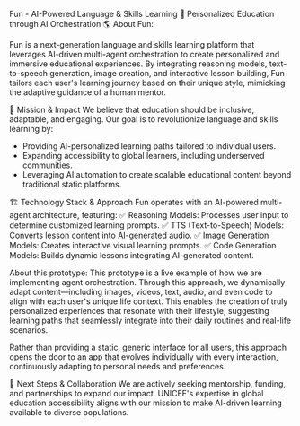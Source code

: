 Fun - AI-Powered Language & Skills Learning
🚀 Personalized Education through AI Orchestration
🌎 About Fun: 

Fun is a next-generation language and skills learning platform that leverages AI-driven multi-agent orchestration to create personalized and immersive educational experiences. 
By integrating reasoning models, text-to-speech generation, image creation, and interactive lesson building, Fun tailors each user's learning journey based 
on their unique style, mimicking the adaptive guidance of a human mentor.

🎯 Mission & Impact
We believe that education should be inclusive, adaptable, and engaging. Our goal is to revolutionize language and skills learning by:
- Providing AI-personalized learning paths tailored to individual users.
- Expanding accessibility to global learners, including underserved communities.
- Leveraging AI automation to create scalable educational content beyond traditional static platforms.

🏗 Technology Stack & Approach
Fun operates with an AI-powered multi-agent architecture, featuring:
✅ Reasoning Models: Processes user input to determine customized learning prompts.
✅ TTS (Text-to-Speech) Models: Converts lesson content into AI-generated audio.
✅ Image Generation Models: Creates interactive visual learning prompts.
✅ Code Generation Models: Builds dynamic lessons integrating AI-generated content.

About this prototype:
This prototype is a live example of how we are implementing agent orchestration. Through this approach, we dynamically adapt content—including images, videos, text, audio, and even code to align with each user's unique life context. This enables the creation of truly personalized experiences that resonate with their lifestyle, suggesting learning paths that seamlessly integrate into their daily routines and real-life scenarios.

Rather than providing a static, generic interface for all users, this approach opens the door to an app that evolves individually with every interaction, continuously adapting to personal needs and preferences.

🚀 Next Steps & Collaboration
We are actively seeking mentorship, funding, and partnerships to expand our impact. UNICEF's expertise in global education accessibility aligns with our mission
to make AI-driven learning available to diverse populations.
